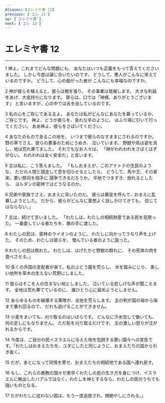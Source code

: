 ```yaml
---
Aliases: [エレミヤ書 12]
previous: ['エレ 11']
up: ['エレミヤ書']
next: ['エレ 13']
---
```

# エレミヤ書 12

***




1 
神よ。これまでどんな問題にも、 あなたはいつも正義をもって答えてくださいました。 しかし今度は論じ合いたいのです。 どうして、悪人がこんなに栄えているのですか。 どうして、心の曲がった者が こんなにも幸福なのですか。 



2 
神が彼らを植えると、彼らは根を張り、 その事業は発展します。 大きな利益をあげ、大金持ちになります。 彼らは、口では「神様、ありがとうございます」 と言いますが、心の中では舌を出しているのです。 



3 
私の心をご存じである主よ。 あなたは私がどんなにあなたを慕っているか、ご存じです。 神よ、どうか彼らを、哀れな羊のように、 ほふり場に引いて行ってください。 ああ神よ、彼らをさばいてください。 



4 
あなたのものであるこの地を、 いつまで彼らのなすままにされるのですか。 野の草でさえ、彼らの悪事のためにうめき、 泣いています。 野獣や鳥は姿を消し、地は荒れ果てました。 それでもなお人々は、 「神がわれわれをさばくはずがない。 われわれは全く安全だ」と言います。 



5 
主は私に、こう答えました。 「もしおまえが、このアナトテの住民のような、 ただの人間と競走して息を切らせるとしたら、 どうして、馬や王、その家来、悪い祭司を相手に 競争できるだろうか。 平地でつまずき、倒れるとしたら、 ヨルダンの密林ではどうなるのか。 



6 
兄弟や家族でさえ、おまえに背いたのだ。 彼らは暴徒を呼んで、おまえに乱暴しようとした。 だから、彼らがどんなに愛想よく話しかけてきても、 信じてはならない。」 



7 
主は、続けて言いました。 「わたしは、わたしの相続財産である民を見限った。 一番愛している者たちを、敵の手に渡した。 



8 
わたしの民は、密林のライオンのように、 わたしに向かってうなり声を上げた。 そのため、わたしは彼らを、 憎んでいる者のように扱った。 



9 
わたしの民は倒れた。 わたしは、はげたかと野獣の群れに、 その死体の肉を食べさせる。」 



10 
多くの外国の支配者が来て、私のぶどう園を荒らし、 木を踏みにじり、 美しい地所を草木の生えない荒野にしました。 



11 
彼らはそこを人の住まない地としました。 泣いている悲しげな声が聞こえます。 全地は荒れ果てているのに、 誰ひとり心に留めようとしません。 



12 
あらゆるものを破壊する軍隊が、全地を荒らします。 主の剣が国の端から端まで暴れ回るので、 だれも逃げることができません。 



13 
小麦をまいても、刈り取るのはいばらです。 どんなに汗水流して働いても、 何の足しにもなりません。 ただ恥を刈り取るだけです。 主の激しい怒りが注がれるからです。 



14 
今度は、ご自分の民イスラエルに与えた地を包囲する悪い国々への宣告です。「わたしはおまえたちを、ユダにしたと同じように、おまえたちの国から引き抜く。 



15 
だが、あとになって同情を寄せ、おまえたちの相続地である国へ連れ戻す。 



16 
もし、これらの異教の国々が素早くわたしの民の生き方を身につけ、イスラエルに輸出したバアルではなく、わたしを神とするなら、わたしの民のうちでも強いものとなる。 



17 
だがわたしに従わない国は、もう一度追放され、根絶やしにされる。」
